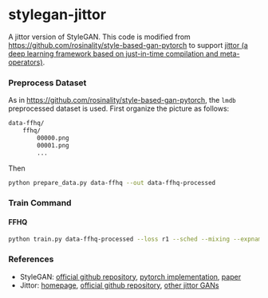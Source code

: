 # stylegan-jittor
A jittor version of StyleGAN. This code is modified from https://github.com/rosinality/style-based-gan-pytorch to support [jittor (a deep learning framework based on just-in-time compilation and meta-operators)](https://github.com/Jittor/Jittor).

### Preprocess Dataset

As in https://github.com/rosinality/style-based-gan-pytorch, the `lmdb` preprocessed dataset is used. First organize the picture as follows:

```bash
data-ffhq/
	ffhq/
		00000.png
		00001.png
		...
```

Then

```bash
python prepare_data.py data-ffhq --out data-ffhq-processed
```

### Train Command

#### FFHQ

```bash
python train.py data-ffhq-processed --loss r1 --sched --mixing --expname exp_ffhq_sched --max_size 128
```

### References

- StyleGAN: [official github repository](https://github.com/NVlabs/stylegan), [pytorch implementation](https://github.com/rosinality/style-based-gan-pytorch), [paper](https://openaccess.thecvf.com/content_CVPR_2019/papers/Karras_A_Style-Based_Generator_Architecture_for_Generative_Adversarial_Networks_CVPR_2019_paper.pdf)
- Jittor: [homepage](https://cg.cs.tsinghua.edu.cn/jittor/), [official github repository](https://github.com/Jittor/Jittor), [other jittor GANs](https://github.com/Jittor/gan-jittor)

